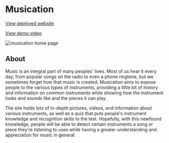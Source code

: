 # Musication
[View deployed website](https://graceyan-musication.netlify.app/)

[View demo video](https://youtu.be/KaKVOMw6USY)

![musication home page](https://media.discordapp.net/attachments/607725400314871836/978110914165362728/unknown.png?width=891&height=468)

## About
Music is an integral part of many peoples' lives. Most of us hear it every day, from popular songs on the radio to even a phone ringtone, but we sometimes forget how that music is created. Musication aims to expose people to the various types of instruments, providing a little bit of history and information on common instruments while showing how the instrument looks and sounds like and the pieces it can play.

The site holds lots of in-depth pictures, videos, and information about various instruments, as well as a quiz that puts people's instrument knowledge and recognition skills to the test.  Hopefully, with this newfound knowledge, people will be able to detect certain instruments a song or piece they're listening to uses while having a greater understanding and appreciation for music in general.
